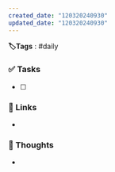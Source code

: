 ```yaml
---
created_date: "120320240930"
updated_date: "120320240930"
---
```

 **🏷️Tags** : #daily 
### ✅ Tasks
- [ ]  
### 🔗 Links
- 
### 🧠 Thoughts
- 